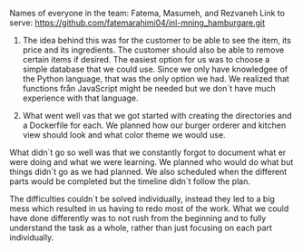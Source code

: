 
Names of everyone in the team:
Fatema, Masumeh, and Rezvaneh
Link to serve:
https://github.com/fatemarahimi04/inl-mning_hamburgare.git 

1.	The idea behind this was for the customer to be able to see the item, its price and its ingredients. The customer should also be able to remove certain items if desired. The easiest option for us was to choose a simple database that we could use. Since we only have knowledgee of the Python language, that was the only option we had. We realized that functions från JavaScript might be needed but we don´t have much experience with that language. 

2.	What went well vas that we got started with creating the directories and a Dockerfile for each. We planned how our burger orderer and kitchen view should look and what color theme we would use. 

What didn´t go so well was that we constantly forgot to document what er were doing and what we were learning. We planned who would do what but things didn´t go as we had planned. We also scheduled when the different parts would be completed but the timeline didn´t follow the plan.

The difficulties couldn´t be solved individually, instead they led to a big mess which resulted in us having to redo most of the work. What we could have done differently was to not rush from the beginning and to fully understand the task as a whole, rather than just focusing on each part individually. 
